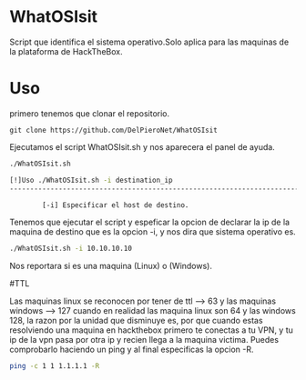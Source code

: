 # WhatOSIsit
Script que identifica el sistema operativo.Solo aplica para las maquinas de la plataforma de HackTheBox.

# Uso 
primero tenemos que clonar el repositorio.

```git
git clone https://github.com/DelPieroNet/WhatOSIsit
```
Ejecutamos el script WhatOSIsit.sh y nos aparecera el panel de ayuda.

```bash
./WhatOSIsit.sh

[!]Uso ./WhatOSIsit.sh -i destination_ip 
--------------------------------------------------------------------------------

		[-i] Especificar el host de destino.
```
Tenemos que ejecutar el script y espeficar la opcion de declarar la ip de la maquina de destino que es la opcion -i, y nos dira que sistema operativo es.

```bash
./WhatOSIsit.sh -i 10.10.10.10
```
Nos reportara si es una maquina (Linux) o (Windows).

#TTL

Las maquinas linux se reconocen por tener de ttl --> 63 y las maquinas windows --> 127 cuando en realidad las maquina linux son 64 y las windows 128, la razon por la unidad que disminuye es, por que cuando estas resolviendo una maquina en hackthebox primero te conectas a tu VPN, y tu ip de la vpn pasa por otra ip y recien llega a la maquina victima. Puedes comprobarlo haciendo un ping y al final especificas la opcion -R.

```bash
ping -c 1 1 1.1.1.1 -R
```


